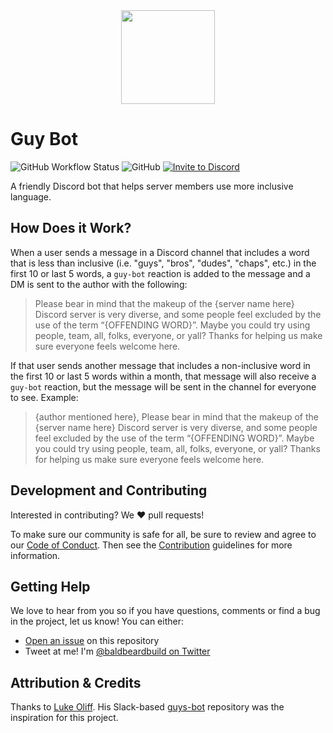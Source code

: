 <div style="text-align:center">
<img src="https://user-images.githubusercontent.com/1228996/130375070-1e69510b-1ef7-46d5-b327-db0a3d6b0ba4.png" width="150px" style="margin: 0 auto;">
</div>

# Guy Bot

![GitHub Workflow Status](https://img.shields.io/github/workflow/status/michaeljolley/discord-guy-bot/CD) ![GitHub](https://img.shields.io/github/license/michaeljolley/discord-guy-bot) [![Invite to Discord](https://img.shields.io/badge/discord-invite-blueviolet)](https://discord.com/oauth2/authorize?client_id=878808315528871936&permissions=0&scope=bot%20messages.read)

A friendly Discord bot that helps server members use more inclusive language.

## How Does it Work?

When a user sends a message in a Discord channel that includes a word that is
less than inclusive (i.e. "guys", "bros", "dudes", "chaps", etc.) in the
first 10 or last 5 words, a `guy-bot` reaction is added to the message and a
DM is sent to the author with the following:

> Please bear in mind that the makeup of the {server name here} Discord server
> is very diverse, and some people feel excluded by the use of the term
> “{OFFENDING WORD}”. Maybe you could try using people, team, all, folks,
> everyone, or yall? Thanks for helping us make sure everyone feels welcome
> here.

If that user sends another message that includes a non-inclusive word in the
first 10 or last 5 words within a month, that message will also receive a
`guy-bot` reaction, but the message will be sent in the channel for everyone
to see. Example:

> {author mentioned here}, Please bear in mind that the makeup of the
> {server name here} Discord server is very diverse, and some people
> feel excluded by the use of the term “{OFFENDING WORD}”. Maybe you could
> try using people, team, all, folks, everyone, or yall? Thanks for helping us
> make sure everyone feels welcome here.

## Development and Contributing

Interested in contributing? We ❤️ pull requests!

To make sure our community is safe for all, be sure to review and agree to our
[Code of Conduct](./CODE_OF_CONDUCT.md). Then see the
[Contribution](./CONTRIBUTING.md) guidelines for more information.

## Getting Help

We love to hear from you so if you have questions, comments or find a bug in the
project, let us know! You can either:

- [Open an issue](https://github.com/michaeljolley/discord-guy-bot/issues/new)
on this repository
- Tweet at me! I'm [@baldbeardbuild on Twitter](https://twitter.com/baldbeardbuild)

## Attribution & Credits

Thanks to [Luke Oliff](https://github.com/lukeocodes). His Slack-based
[guys-bot](https://github.com/lukeocodes/guys-bot) repository was the
inspiration for this project.
